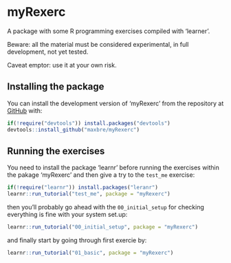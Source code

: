 
<!-- README.md is generated from README.Rmd. Please edit that file -->

# myRexerc

<!-- badges: start -->
<!-- badges: end -->

A package with some R programming exercises compiled with ‘learner’.

Beware: all the material must be considered experimental, in full
development, not yet tested.

Caveat emptor: use it at your own risk.

## Installing the package

You can install the development version of ‘myRexerc’ from the
repository at [GitHub](https://github.com/maxbre/myRexerc/) with:

``` r
if(!require("devtools")) install.packages("devtools")
devtools::install_github("maxbre/myRexerc")
```

## Running the exercises

You need to install the package ‘learnr’ before running the exercises
within the pakage ‘myRexerc’ and then give a try to the `test_me`
exercise:

``` r
if(!require("learnr")) install.packages("leranr")
learnr::run_tutorial("test_me", package = "myRexerc")
```

then you’ll probably go ahead with the `00_initial_setup` for checking
everything is fine with your system set.up:

``` r
learnr::run_tutorial("00_initial_setup", package = "myRexerc")
```

and finally start by going through first exercie by:

``` r
learnr::run_tutorial("01_basic", package = "myRexerc")
```
